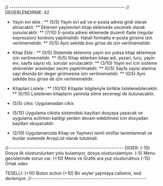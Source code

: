 // ----------------------------------------------------------
// DEGERLENDIRME: 42

* Yayin evi ekle : 
** (5/5) Yayin evi adi ve e-posta adresi girdi olarak alinacaktir. 
** Eklenen yayinevleri kitap eklemede secenek olarak sunulacaktir. 
** (7/10) E-posta adresi eklemede duzenli ifade (regular expression) kontrolu yapilmalidir. Hatali formatta e-posta girisine izin verilmemelidir. 
** (0/5) Ayni sekilde bos girise de izin verilmemelidir.

* Kitap Ekle : 
** (0/5) Sistemde eklenmis yayin evi yoksa kitap eklemeye izin verilmemelidir. 
** (5/5) Kitap eklerken kitap adi, yazari, turu, yayin evi, sayfa sayisi vb. sorular sorulacaktir. 
** (3/10) Yayin evi icin sisteme eklenenler arasindan secim yaptirilmalidir. 
** (0/5) Sayfa sayisi alanina sayi disinda bir deger girilmesine izin verilmemelidir. 
** (0/5) Ayni sekilde bos girise de izin verilmemelidir.

* Kitaplari Listele : 
** (10/10) Kitaplar bilgileriyle birlikte listelenebilecektir. 
** (0/10) Listelenen kitaplarin yaninda silme secenegi de bulunacaktir.

* (5/5) cikis: Uygulamadan cikis

* (5/15) Uygulama cikista sistemdeki kayitlari dosyaya yazacak ve uygulama acilirken kaldigi yerden devam edebilmesi icin dosyadan kayitlari okuyacaktir.

* (2/10) Uygulamanizda Kitap ve Yayinevi isimli siniflar tanimlanmali ve bunlar sistemde ArrayList olarak tutulmali.

//----------------------------------------------------------
DIGER:
(-10) Dosya ilk olusturulurken yolu bulamiyor, dosya olusturulamiyor.
(-5) Menu gecislerinde sorun var.
(+10) Menu ve Grafik ara yuz  olusturulmus
(-15) Ortak odev

TESELLI:
(+10) Buton action
(+10) Bir seyler yapmaya calismis, kod derleniyor.
//----------------------------------------------------------